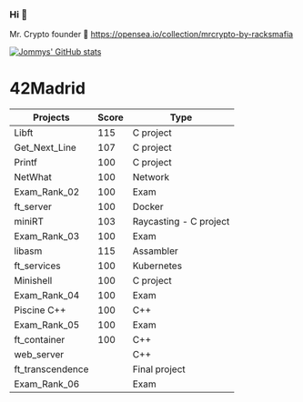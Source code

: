 ### Hi 👋
Mr. Crypto founder
🎩 https://opensea.io/collection/mrcrypto-by-racksmafia

[![Jommys' GitHub stats](https://github-readme-stats.vercel.app/api?username=eljommys)](https://github.com/anuraghazra/github-readme-stats)

# 42Madrid

|   Projects	|  Score	| Type |
|---	|---	|--- |
|  Libft 	| 115  	| C project |
| Get_Next_Line  	| 107 | C project |
| Printf	| 100  	| C project |
| NetWhat | 100 | Network |
| Exam_Rank_02 | 100 | Exam |
| ft_server | 100 | Docker |
| miniRT | 103 | Raycasting - C project |
| Exam_Rank_03 | 100 | Exam |
| libasm | 115 | Assambler |
| ft_services | 100 | Kubernetes |
| Minishell | 100 | C project |
| Exam_Rank_04 | 100 | Exam |
| Piscine C++ | 100 | C++ |
| Exam_Rank_05 | 100 | Exam |
| ft_container | 100 | C++ |
| web_server | | C++ |
| ft_transcendence | | Final project |
| Exam_Rank_06 |  | Exam |

